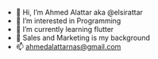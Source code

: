 - 👋 Hi, I’m Ahmed Alattar aka @elsirattar 
- 👀 I’m interested in Programming
- 🌱 I’m currently learning flutter
- 💞️ Sales and Marketing is my background
- 📫 ahmedalattarnas@gmail.com

<!---
elsirattar/elsirattar is a ✨ special ✨ repository because its `README.md` (this file) appears on your GitHub profile.
You can click the Preview link to take a look at your changes.
--->
